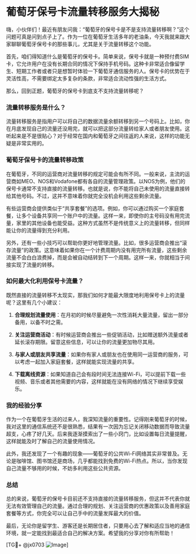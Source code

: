 # 葡萄牙保号卡流量转移服务大揭秘

嗨，小伙伴们！最近有朋友问我：“葡萄牙的保号卡是不是支持流量转移啊？”这个问题可真是问到点子上了。作为一位在葡萄牙生活多年的老油条，今天我就来跟大家聊聊葡萄牙保号卡的那些事儿，尤其是关于流量转移这个功能。

首先，咱们得知道什么是葡萄牙的保号卡。简单来说，保号卡就是一种预付费SIM卡，它允许用户在没有长期合同的情况下保持手机号码。这种卡非常适合像留学生、短期工作者或者只是想暂时体验一下葡萄牙通信服务的人。保号卡的优势在于灵活性高，不需要绑定太多复杂的条款，非常适合流动性强的生活方式。

那么，回到正题，葡萄牙的保号卡到底支不支持流量转移呢？

### 流量转移服务是什么？

流量转移服务是指用户可以将自己的数据流量余额转移到另一个号码上。比如，你在月底发现自己的流量还没用完，就可以把这部分流量转给家人或者朋友使用。这听起来是不是很贴心？对于经常在国内和葡萄牙之间往返的人来说，这样的功能无疑是非常实用的。

### 葡萄牙保号卡的流量转移政策

在葡萄牙，不同的运营商对流量转移的规定可能会有所不同。一般来说，主流的运营商如MEO、NOS和Vodafone都有各自的流量管理政策。以NOS为例，他们的保号卡通常不支持直接的流量转移。也就是说，你不能将自己未使用的流量直接转给其他号码。不过，这并不意味着你就完全没机会利用这些剩余流量。

有些运营商会提供类似于“共享套餐”的选项。例如，你可以通过购买一个家庭套餐，让多个设备共享同一个账户中的流量。这样一来，即使你的主号码没有用完流量，家里的其他设备也能受益。这种方式虽然不是传统意义上的流量转移，但同样能让你的流量得到充分利用。

另外，还有一些小技巧可以帮助你更好地管理流量。比如，很多运营商会推出“滚存流量”的政策。这意味着如果你在一个计费周期内没有用完所有流量，这些剩余流量不会白白浪费掉，而是会被自动结转到下一个周期。这样一来，你就相当于间接实现了流量的转移。

### 如何最大化利用保号卡流量？

既然直接的流量转移不太现实，那我们如何才能最大限度地利用保号卡上的流量呢？这里有几个小建议：

1. **合理规划流量使用**：在月初的时候尽量避免一次性消耗大量流量，留出一部分备用，以备不时之需。
   
2. **关注运营商活动**：有时候运营商会推出一些促销活动，比如赠送额外流量或者延长滚存期限。留意这些信息，可以让你的流量更加物尽其用。

3. **与家人或朋友共享流量**：如果你有家人或朋友也在使用同一运营商的服务，可以考虑一起加入家庭套餐，这样就能实现流量的共享。

4. **下载离线资源**：如果知道自己会有段时间无法连接Wi-Fi，可以提前下载一些视频、音乐或者其他需要的内容，这样就能在没有网络的情况下继续享受娱乐。

### 我的经验分享

作为一个在葡萄牙生活的过来人，我深知流量的重要性。记得刚来葡萄牙的时候，我对这里的通信系统还不是很熟悉，结果有一次因为忘记关闭移动数据而导致流量超支，心疼了好几天。后来我逐渐摸索出了一些小窍门，比如设置每日流量提醒，这样就能及时了解自己的流量使用情况。

此外，我还发现了一个有趣的现象——葡萄牙的公共Wi-Fi网络其实非常普及。无论是咖啡馆、图书馆还是商场，几乎都能找到免费的Wi-Fi热点。所以，当你发现自己流量不够用的时候，不妨多利用这些公共资源。

### 总结

总的来说，葡萄牙的保号卡目前还不支持直接的流量转移服务，但这并不代表你就无法有效管理自己的流量。通过合理的规划、关注运营商的优惠政策以及善用家庭套餐等方式，你完全可以让自己手中的流量发挥最大的价值。

最后，无论你是留学生、游客还是长期居住者，只要用心去了解和适应当地的通信环境，就一定能找到最适合自己的解决方案。希望我的分享对你有所帮助！

[TG💪+ @jx0703 ![Image](https://github.com/user-attachments/assets/dbca1d08-cadb-493c-b0ec-ad6f7a83f270)]
